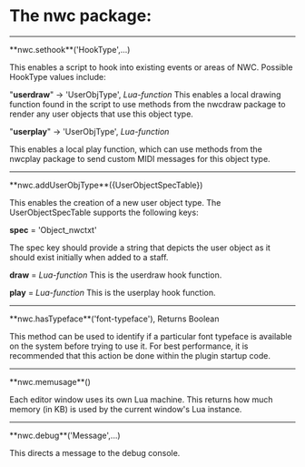 # **The nwc package:**

<hr>
**nwc.sethook**('HookType',...)

This enables a script to hook into existing events or areas of NWC. Possible HookType values include:

  "**userdraw**" -> 'UserObjType', _Lua-function_
  This enables a local drawing function found in the script to use methods from the nwcdraw package to render any user objects that use this object type.
  
  "**userplay**" -> 'UserObjType', _Lua-function_
  
  This enables a local play function, which can use methods from the nwcplay package to send custom MIDI messages for this object type.
  
<hr>
**nwc.addUserObjType**({UserObjectSpecTable})
  
This enables the creation of a new user object type. The UserObjectSpecTable supports the following keys:

  **spec** = 'Object_nwctxt'
  
  The spec key should provide a string that depicts the user object as it should exist initially when added to a staff.
  
  **draw** = _Lua-function_
  This is the userdraw hook function.
  
  **play** = _Lua-function_
  This is the userplay hook function.

<hr>
**nwc.hasTypeface**('font-typeface'), Returns Boolean

This method can be used to identify if a particular font typeface is available on the system before trying to use it. For best performance, it is recommended that this action be done within the plugin startup code.

<hr>
**nwc.memusage**()

Each editor window uses its own Lua machine. This returns how much memory (in KB) is used by the current window's Lua instance.

<hr>
**nwc.debug**('Message',...)

This directs a message to the debug console.
